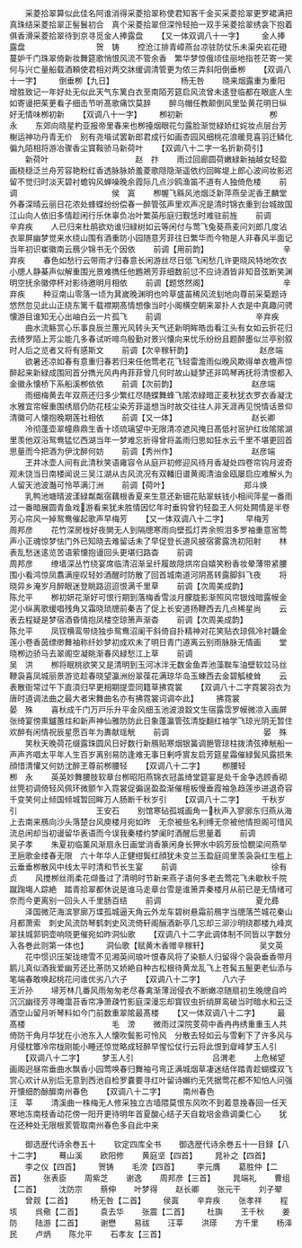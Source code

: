 <!-- { "loadSidebar": true } -->
　　采菱拾翠算似此佳名阿谁消得采菱拾翠称使君知客千金买采菱拾翠更罗裙满把真珠结采菱拾翠正髻鬟初合　真个采菱拾翠但深怜轻拍一双手采菱拾翠绣衾下抱着俱香滑采菱拾翠待到京寻觅金人捧露盘
　　【又一体双调八十一字】
　　金人捧露盘　　　　　　　　　贺　铸
　　控沧江排青嶂燕台凉驻防仗乐未渠央岩花磴蔓妒千门珠翠倚新妆舞筵歌悄恨风流不管余香　繁华梦惊俄顷佳丽地指苍茫寄一笑何与兴亡量船载酒頼使君相对两交牀缓调清管更为侬三弄斜阳倒垂栁
　　【双调八十一字】
　　倒垂栁【九日】　　　　　　　　　杨无咎
　　晓来烟露重为重阳增胜致记一年好处无似此天气东篱白衣至南陌芳筵启风流曾未逺登临都在眼底人生如寄谩把茱茰看子细击节听髙歌痛饮莫辞
　　醉乌帽任教颠倒风里坠黄花明日纵好无情味栁初新
　　【双调八十一字】
　　栁初新　　　　　　　　　　　栁　永
　　东郊向晓星杓亚报帝里春来也栁擡烟眼花匀露脸渐觉緑娇红姹妆点层台芳榭运神功丹青无价　别有尧堦试罢新郎君成行如画杏园风细桃花浪暖竞喜羽迁鳞化徧九陌相将游冶骤香尘寳鞍骄马新荷叶
　　【双调八十二字一名折新荷引】
　　新荷叶　　　　　　　　　　　赵　抃
　　雨过回廊圆荷嫩緑新抽越女轻盈画桡穏泛兰舟芳容艳粉红香透脉脉娇羞菱歌隠隐渐遥依约回眸堤上郎心波间妆影迟留不觉归时淡天碧衬蟾钩风蝉噪晚余霞际几点沙鸥渔笛不道有人独倚危楼
　　前调　　　　　　　　　　　　侯　寘
　　栁幄飞緜风池烟泛新萍燕垒泥香玊麟堂外春深晴云丽日花浓处蜂蝶纷纷偿春一醉管弦声里欢声况是清时锦衣重到台城故国江山向人依旧多情趁闲行乐休辜负冶叶繁英彤庭归觐恁时难驻前旌
　　前调　　　　　　　　　　　　辛弃疾
　　人已归来杜鹃欲劝谁归緑树如云等闲付与莺飞兔葵燕麦问刘郎几度沾衣翠屏幽梦觉来水绕山围有酒重防小园随意芳菲往日繁华而今物是人非春风半面记当年初识崔徽南云鴈少锦书无个因依
　　前调【用前韵】　　　　　　　　　　辛弃疾
　　春色如愁行云带雨才归春意长闲游丝尽日低飞闲愁几许更晓风特地吹衣小牕人静棊声似解重围光景难擕任他鶗鴂芳菲细数前愆不应诗酒皆非知音弦断笑渊明空抚余徽停杯对影待邀明月相依
　　前调【题悠然阁】　　　　　　　　　　辛弃疾
　　种豆南山零落一顷为萁嵗晚渊明也吟草盛苖稀风流刬地向尊前采菊题诗悠然忽见此山正绕东篱千载襟期髙情想像当时小阁横空朝来翠扑人衣是中真趣问骋懐游目谁知无心出岫白云一片孤飞
　　前调　　　　　　　　　　　　辛弃疾
　　曲水流觞赏心乐事良辰兰蕙光风转头天气还新明眸皓齿看江头有女如云折花归去绮罗陌上芳尘能几多春试听啼鸟殷勤对景兴懐向来忧乐纷纷且题醉墨似兰亭别叙时人后之览者又将有感斯文
　　前调【次辛稼轩韵】　　　　　　　　　赵彦端
　　欲暑还凉如春有意重归春若归来任他莺老花飞轻雷澹雨似晚风欺得单衣檐声惊醉起来新緑成围囘首分擕光风冉冉菲菲曾几何时故山疑梦还非鸣琴再抚将清恨都入金徽永懐桥下系船溪栁依依
　　前调【次前韵】　　　　　　　　　　赵彦端
　　雨细梅黄去年双燕还归多少繁红尽随蝶舞蜂飞隂浓緑暗正麦秋犹衣罗衣香凝沈水雅宜帘幙重围绣扇仍防花枝尘染芳菲遥想当时故交往往人非天涯再见悦情话景仰清徽可人懐抱晚期莲社相依
　　前调【又一体】　　　　　　　　　　赵长卿
　　冷彻蓬壶翠幢鼎鼎生香十顷琉璃望中无限清凉遮风掩日髙低衬宻护红妆隂隂湖里羡他双浴鸳鸯猛忆西湖当年一梦难忘折得曾将盖雨归思如狂水云千里不堪更回首思量而今把酒为伊沈醉何妨
　　前调【秀州作】　　　　　　　　　　赵彦端
　　玊井冰壶人间有此清秋笑语雍容令从庭戸初修迎风待月香凝处四卷帘钩月波奇观未饶当日南楼闻说三吴江湖从古风流况有双轓旧谱黄阁清油金瓯屡启应难解乆为人留天池波灎可怜苹满汀洲
　　前调【荷叶】　　　　　　　　　　郑斗焕
　　乳鸭池塘晴波漾緑粼粼宿藕根香夏来生意还新钿花贴翠蚨钱小相间萍星一番雨过一番暗展圆青鱼戏游看来犹未胜情因忆年时垂钩曾钓轻盈玊人何处闗情是半卷芳心帘风一掉鸳鸯催起歌声早梅芳
　　【又一体双调八十二字】
　　早梅芳　　　　　　　　　　　周邦彦
　　花竹深房栊好夜閴无人到隔牕寒雨向壁孤灯弄余照泪多罗袖重意宻莺声小正魂惊梦怯门外已知晓去难留话未了早促登长道风披宿雾露洗初阳射
　　林表乱愁迷逺览苦语萦懐抱谩回头更堪归路杳
　　前调　　　　　　　　　　　　周邦彦
　　缭墙深丛竹绕宴席临清沼渐呈纤履故隠烘帘自嬉笑粉香妆晕薄带紧腰围小看鸿惊凤翥满座叹轻妙酒醒时防散了回首城南道河阴髙转露脚斜飞夜
　　将晓异乡淹岁月醉眼迷登眺路迢迢恨满千里草
　　前调【次周美成韵】　　　　　　　　　陈允平
　　栁初妍花渐好可恨行期到落梅香雪淡月朦胧影渐照风帘银烛暗露幙金泥小纵离歌缓唱残角又霜晓琐牕前秦吉了促上长安道扬鞭西去几点稀星尚
　　云表去程疑是梦宿酒昏情抱凤楼空琼箫声渐杳
　　前调【次周美成韵】　　　　　　　　　陈允平
　　凤钗横鸾带绕独歩鸳鸯沼阑干斜倚自扑精神对花笑贴衣琼佩冷衬韤金莲小卷香茵缥缈舞袖称纤妙梦初成欢未了明日青门道离云别雨脉脉无情画
　　堂晓栁边骄马去翠阁空凝眺渐春风緑愁江上草
　　前调　　　　　　　　　　　　吴　洪
　　栁将眠桃欲笑又是清明到玉河冰泮无数金鱼弄池藻聫车油壁软竝马丝鞭袅喜凤城丽景游览趁春晓望瀛洲纷翠葆花满琼华岛玉蝀西去金碧觚棱耸
　　云表散衙常过午下直湏归早更相期提壶同籍草拂霓裳
　　【双调八十二字霓裳羽衣为唐时道调法曲之最大者宋舞曲名亦有拂霓裳词调夲此】
　　拂霓裳　　　　　　　　　　　晏　殊
　　喜秋成千门万戸乐升平金风细玉池波浪縠文生宿露霑罗幙微凉入画屏张绮宴傍熏鑪蕙炷和新声神仙雅防防此日象蓬瀛管弦清旋翻红袖学飞琼光阴无暂住欢醉有闲情祝辰星愿百年为夀献瑶觥
　　前调　　　　　　　　　　　　晏　殊
　　笑秋天晚荷花缀露珠圆风日好数行新鴈贴寒烟银簧调脃管琼柱拨清弦捧觥船一声声齐唱太平年人生百岁离别易防逢难无事日剰呼賔友启芳筵星霜催緑鬓风露损朱顔惜清懽又何妨沈醉玊尊前栁腰轻
　　【双调八十二字】
　　栁腰轻　　　　　　　　　　　栁　永
　　英英妙舞腰肢软章台栁昭阳燕锦衣冠盖绮堂筵宴是处千金争选顾香砌丝筦初调倚轻风佩环微颤乍入霓裳促徧逞盈盈渐催檀板慢垂霞袖急趋莲歩进退奇容千变笑何止倾国倾城暂回眸万人肠断千秋岁引
　　【双调八十二字】
　　千秋岁引　　　　　　　　　　王安石
　　别馆寒砧孤城画角一秋声入寥廓东归燕从海上去南来鴈向沙头落楚台风庾楼月宛如昨　无奈被些名利缚无奈被他情担阁可惜风流总闲却当初谩留华表语而今误我秦楼约梦阑时酒醒后思量着
　　前调　　　　　　　　　　　　吴子孝
　　朱夏初临薰风渐扇永日画堂消香篆闲身长狎水中鸥芳辰恰覩梁间燕举玊巵歌金缕春无限　六十年华人正健绀鬓红顔犹未变兰玉盈庭闾里羡袅袅红生槛上云垂垂栁散风中线太平时清和节长生宴
　　前调　　　　　　　　　　　　徐有贞
　　风搅栁丝雨柔花缬蚤过了清明时节新来燕子语何多老去莺花飞未歇秋千院蹴踘塲人踪絶　踏青拾翠都休说是谁马走章台雪是谁箫弄秦楼月从前已是无情绪可奈而今更离别一回头人千里肠百结
　　前调　　　　　　　　　　　　夏允彞
　　泽国微茫海滨寥廓万堞孤城逼天角云外龙车碧树悬霜前鴈字当牕落苎城花秦山月都萧索　刺史风流防琴鹤刺史风流倚轩阁酾酒新亭几忘却三泖沙明绕郡楼九峰岚翠扶城郭铜壶响晓更催宛如昨洞仙歌
　　【双调八十二字此调体制不同皆以字数分入各巻此则第一体也】
　　洞仙歌【赋黄木香赠辛稼轩】　　　　　　　吴文英
　　花中惯识压架珑璁雪不见湘英间琅叶恨春风将了染额人归留得个袅袅垂香带月　鹅儿真似酒我爱幽芳还比荼防又娇絶自种古松根待黄龙乱飞上苍髯五鬛更老仙添与笔端春敢唤起桃花问谁优劣八六子
　　【双调八十二字】
　　八六子　　　　　　　　　　　王沂孙
　　埽芳林几番风雨匆匆老尽春禽渐薄润侵衣不断嫩凉随扇初生晚牕自吟　沉沉幽径芳寻晻霭苔香帘净萧疎竹影庭深漫忘却寳钗虫折绡屏鸾破当时暗水和云泛酒空山留月听琴料如今门前数重翠隂最髙楼
　　【又一体双调八十二字】
　　最髙楼　　　　　　　　　　　毛　滂
　　微雨过深院芰荷中香冉冉绣重重玉人共倚防干角月华犹在小池东入人懐吹鬓影可怜风　分散去轻如云与雪剰下了许多风与月侵枕簟冷帘栊刚能小睡还惊觉略成轻醉早惺忪仗行云将此恨到睂峰梦玉人引
　　【双调八十二字】
　　梦玉人引　　　　　　　　　　吕渭老
　　上危梯望画阁迥昼帘垂曲水飘香小园莺唤春归舞袖弓弯正满城烟草凄迷结伴踏青趁蝴蝶双飞　赏心欢计从别后无意到西池自检罗嚢要寻红叶留诗嬾约无凭据莺花都不知怕人问强开懐细酌酴醿南州春色
　　【双调八十二字】
　　南州春色　　　　　　　　　　汪　莘
　　清溪曲一株梅无人修采独立古墙隈莫恨东风吹不到着意挽春回一任天寒地冻南枝香动花傍一阳开更待明年首夏酸心结子天自栽培金鼎调羮仁心
　　犹在还种处无限根荄管取南州春色多自此中来

　　御选歴代诗余巻五十
　　钦定四库全书
　　御选歴代诗余巻五十一目録【八十二字】
　　蓦山溪
　　欧阳修
　　黄庭坚【四首】
　　晁补之【四首】
　　李之仪【四首】
　　贺铸
　　毛滂【四首】
　　李元膺
　　葛胜仲【二首】
　　张表臣
　　周紫芝
　　谢逸
　　周邦彦【三首】
　　晁端礼
　　曹组【二首】
　　沈防宗
　　蔡伸
　　叶梦得
　　赵长卿
　　张元干
　　刘子翚
　　曾觌【二首】
　　杨无咎【二首】
　　侯寘
　　辛弃疾
　　张孝祥
　　程垓
　　呉儆【二首】
　　袁去华
　　张震【二首】
　　杜旟
　　王千秋
　　姜防
　　陆游【二首】
　　谢懋
　　易祓
　　汪莘
　　洪瑹
　　方千里
　　杨泽民
　　卢炳
　　陈允平
　　石孝友【三首】
